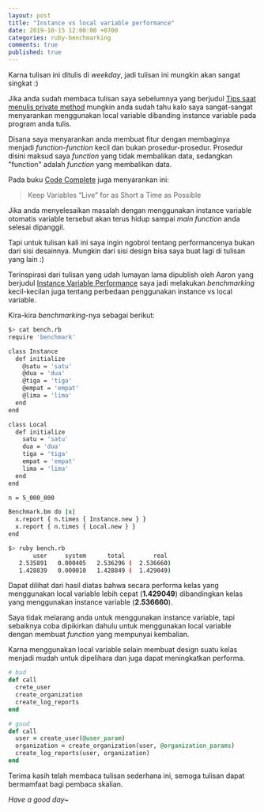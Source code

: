 ```yaml
---
layout: post
title: "Instance vs local variable performance"
date: 2019-10-15 12:00:00 +0700
categories: ruby-benchmarking
comments: true
published: true
---
```


Karna tulisan ini ditulis di *weekday*, jadi tulisan ini mungkin akan sangat singkat :)

Jika anda sudah membaca tulisan saya sebelumnya yang berjudul [Tips saat menulis private method](https://philiplambok.github.io/clean-code/2019/07/06/tips-menulis-private-methods.html) mungkin anda sudah tahu kalo saya sangat-sangat menyarankan menggunakan local variable dibanding instance variable pada program anda tulis.

Disana saya menyarankan anda membuat fitur dengan membaginya menjadi *function-function* kecil dan bukan prosedur-prosedur. Prosedur disini maksud saya *function* yang tidak membalikan data, sedangkan "function" adalah *function* yang membalikan data.

Pada buku [Code Complete](https://www.amazon.com/Code-Complete-Practical-Handbook-Construction/dp/0735619670) juga menyarankan ini:

> Keep Variables “Live” for as Short a Time as Possible

Jika anda menyelesaikan masalah dengan menggunakan instance variable otomatis variable tersebut akan terus hidup sampai *main function* anda selesai dipanggil.

Tapi untuk tulisan kali ini saya ingin ngobrol tentang performancenya bukan dari sisi desainnya. Mungkin dari sisi design bisa saya buat lagi di tulisan yang lain :)

Terinspirasi dari tulisan yang udah lumayan lama dipublish oleh Aaron yang berjudul [Instance Variable Performance](https://tenderlovemaking.com/2019/06/26/instance-variable-performance.html) saya jadi melakukan *benchmarking* kecil-kecilan juga tentang perbedaan penggunakan instance vs local variable.

Kira-kira *benchmarking*-nya sebagai berikut:

```sh
$> cat bench.rb
require 'benchmark'

class Instance
  def initialize
    @satu = 'satu'
    @dua = 'dua'
    @tiga = 'tiga'
    @empat = 'empat'
    @lima = 'lima'
  end
end

class Local
  def initialize
    satu = 'satu'
    dua = 'dua'
    tiga = 'tiga'
    empat = 'empat'
    lima = 'lima'
  end
end

n = 5_000_000

Benchmark.bm do |x|
  x.report { n.times { Instance.new } }
  x.report { n.times { Local.new } }
end

$> ruby bench.rb
       user     system      total        real
   2.535891   0.000405   2.536296 (  2.536660)
   1.428839   0.000010   1.428849 (  1.429049)
```

Dapat dilihat dari hasil diatas bahwa secara performa kelas yang menggunakan local variable lebih cepat (**1.429049**) dibandingkan kelas yang menggunakan instance variable (**2.536660**).

Saya tidak melarang anda untuk menggunakan instance variable, tapi sebaiknya coba dipikirkan dahulu untuk menggunakan local variable dengan membuat *function* yang mempunyai kembalian.

Karna menggunakan local variable selain membuat design suatu kelas menjadi mudah untuk dipelihara dan juga dapat meningkatkan performa.

```rb
# bad
def call
  crete_user
  create_organization
  create_log_reports
end

# good
def call
  user = create_user(@user_param)
  organization = create_organization(user, @organization_params)
  create_log_reports(user, organization)
end
```

Terima kasih telah membaca tulisan sederhana ini, semoga tulisan dapat bermamfaat bagi pembaca skalian.

*Have a good day~*